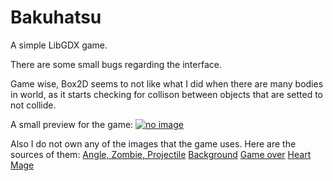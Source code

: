 # Bakuhatsu
A simple LibGDX game.

There are some small bugs regarding the interface. 

Game wise, Box2D seems to not like what I did when there are many bodies in world, as it starts checking for collison between objects that are setted to not collide.

A small preview for the game:
[![no image](http://github.com/ldcx1/Bakuhatsu/preview.gif)](https://youtu.be/qj26u9iDHHE)

Also I do not own any of the images that the game uses.
Here are the sources of them:
[Angle, Zombie, Projectile](https://assetstore.unity.com/packages/2d/characters/gothicvania-church-pack-147117)
[Background](https://forum.hellroom.ru/index.php?topic=20110.0)
[Game over](https://pngimg.com/download/83360)
[Heart](https://pixabay.com/illustrations/pixel-heart-heart-pixel-symbol-red-2779422/)
[Mage](https://assetstore.unity.com/packages/2d/characters/evil-wizard-168007)


